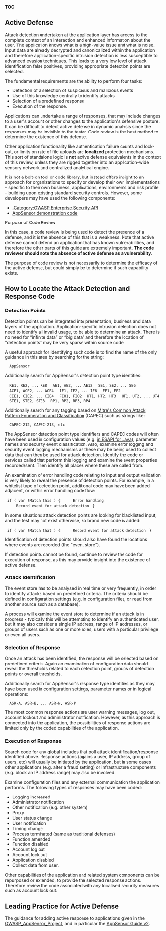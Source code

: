 __TOC__

## Active Defense

Attack detection undertaken at the application layer has access to the
complete context of an interaction and enhanced information about the
user. The application knows what is a high-value issue and what is
noise. Input data are already decrypted and canonicalized within the
application and therefore application-specific intrusion detection is
less susceptible to advanced evasion techniques. This leads to a very
low level of attack identification false positives, providing
appropriate detection points are selected.

The fundamental requirements are the ability to perform four tasks:

  - Detection of a selection of suspicious and malicious events
  - Use of this knowledge centrally to identify attacks
  - Selection of a predefined response
  - Execution of the response.

Applications can undertake a range of responses, that may include
changes to a user's account or other changes to the application's
defensive posture. It can be difficult to detect active defense in
dynamic analysis since the responses may be invisible to the tester.
Code review is the best method to determine the existence of this
defense.

Other application functionality like authentication failure counts and
lock-out, or limits on rate of file uploads are **localized** protection
mechanisms. This sort of standalone logic is **not** active defense
equivalents in the context of this review, unless they are rigged
together into an application-wide sensory network and centralized
analytical engine.

It is not a bolt-on tool or code library, but instead offers insight to
an approach for organizations to specify or develop their own
implementations – specific to their own business, applications,
environments and risk profile – building upon existing standard security
controls. However, some developers may have used the following
components:

  - [:Category:OWASP Enterprise Security
    API](:Category:OWASP_Enterprise_Security_API "wikilink")
  - [AppSensor demonstration code](https://code.google.com/p/appsensor/)

Purpose of Code Review

In this case, a code review is being used to detect the presence of a
defense, and it is the absence of this that is a weakness. Note that
active defense cannot defend an application that has known
vulnerabilities, and therefore the other parts of this guide are
extremely important. **The code reviewer should note the absence of
active defense as a vulnerability**.

The purpose of code review is not necessarily to determine the efficacy
of the active defense, but could simply be to determine if such
capability exists.

## How to Locate the Attack Detection and Response Code

### Detection Points

Detection points can be integrated into presentation, business and data
layers of the application. Application-specific intrusion detection does
not need to identify all invalid usage, to be able to determine an
attack. There is no need for “infinite data” or “big data” and therefore
the location of "detection points" may be very sparse within source
code.

A useful approach for identifying such code is to find the name of the
only guidance in this area by searching for the string:

`  AppSensor`

Additionally search for AppSensor's detection point type identities:

`  RE1, RE2, ... RE8`
`  AE1, AE2, ... AE12`
`  SE1, SE2, ... SE6`
`  ACE1, ACE2, ... ACE4`
`  IE1, IE2, ... IE6`
`  EE1, EE2`
`  CIE1, CIE2, ... CIE4`
`  FIO1, FIO2`
`  HT1, HT2, HT3`
`  UT1, UT2, ... UT4`
`  STE1, STE2, STE3`
`  RP1, RP2, RP3, RP4`

Additionally search for any tagging based on [Mitre's Common Attack
Pattern Enumeration and Classification](http://capec.mitre.org/) (CAPEC)
such as strings like:

`  CAPEC-212, CAPEC-213, etc`

The AppSensor detection point type identifiers and CAPEC codes will
often have been used in configuration values (e.g. [in ESAPI for
Java](https://code.google.com/p/appsensor/source/browse/trunk/AppSensor/src/test/resources/.esapi/ESAPI.properties?r=53)),
parameter names and security event classification. Also, examine error
logging and security event logging mechanisms as these may be being used
to collect data that can then be used for attack detection. Identify the
code or services called that perform this logging and examine the event
properties recorded/sent. Then identify all places where these are
called from.

An examination of error handling code relating to input and output
validation is very likely to reveal the presence of detection points.
For example, in a whitelist type of detection point, additional code may
have been added adjacent, or within error handling code flow:

` if ( var !Match this ) {`
`     Error handling`
`     Record event for attack detection`
` }`

In some situations attack detection points are looking for blacklisted
input, and the test may not exist otherwise, so brand new code is added:

` if ( var !Match that ) {`
`     Record event for attack detection`
` }`

Identification of detection points should also have found the locations
where events are recorded (the "event store").

If detection points cannot be found, continue to review the code for
execution of response, as this may provide insight into the existence of
active defense.

### Attack Identification

The event store has to be analysed in real time or very frequently, in
order to identify attacks based on predefined criteria. The criteria
should be defined in configuration settings (e.g. in configuration
files, or read from another source such as a database).

A process will examine the event store to determine if an attack is in
progress - typically this will be attempting to identify an
authenticated user, but it may also consider a single IP address, range
of IP addresses, or groups of users such as one or more roles, users
with a particular privilege or even all users.

### Selection of Response

Once an attack has been identified, the response will be selected based
on predefined criteria. Again an examination of configuration data
should reveal the thresholds related to each detection point, groups of
detection points or overall thresholds.

Additionally search for AppSensor's response type identities as they may
have been used in configuration settings, parameter names or in logical
operations:

`  ASR-A, ASR-B, ... ASR-N, ASR-P`

The most common response actions are user warning messages, log out,
account lockout and administrator notification. However, as this
approach is connected into the application, the possibilities of
response actions are limited only by the coded capabilities of the
application.

### Execution of Response

Search code for any global includes that poll attack
identification/response identified above. Response actions (agains a
user, IP address, group of users, etc) will usually be initiated by the
application, but in some cases other applications (e.g. alter a fraud
setting) or infrastructure components (e.g. block an IP address range)
may also be involved.

Examine configuration files and any external communication the
application performs. The following types of responses may have been
coded:

  - Logging increased
  - Administrator notification
  - Other notification (e.g. other system)
  - Proxy
  - User status change
  - User notification
  - Timing change
  - Process terminated (same as traditional defenses)
  - Function amended
  - Function disabled
  - Account log out
  - Account lock out
  - Application disabled
  - Collect data from user.

Other capabilities of the application and related system components can
be repurposed or extended, to provide the selected response actions.
Therefore review the code associated with any localised security
measures such as account lock out.

## Leading Practice for Active Defense

The guidance for adding active response to applications given in the
[OWASP_AppSensor_Project](OWASP_AppSensor_Project "wikilink"), and in
particular the [AppSensor Guide
v2](:File:Owasp-appensor-guide-v2.doc "wikilink").